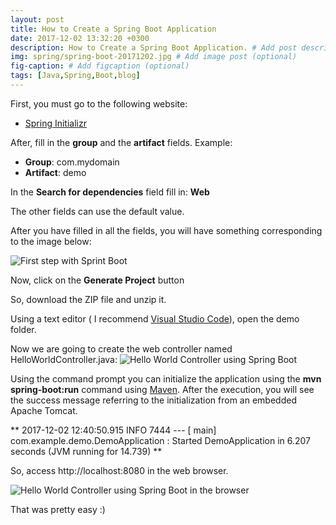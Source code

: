 ```yaml
---
layout: post
title: How to Create a Spring Boot Application
date: 2017-12-02 13:32:20 +0300
description: How to Create a Spring Boot Application. # Add post description (optional)
img: spring/spring-boot-20171202.jpg # Add image post (optional)
fig-caption: # Add figcaption (optional)
tags: [Java,Spring,Boot,blog]
---
```


First, you must go to the following website:
 * [Spring Initializr](https://start.spring.io/)
 
After, fill in the **group** and the **artifact** fields. Example:
 - **Group**: com.mydomain
 - **Artifact**: demo

In the **Search for dependencies** field fill in: **Web**

The other fields can use the default value. 

After you have filled in all the fields, you will have something corresponding to the image below:

![First step with Sprint Boot]({{site.baseurl}}/java/first-steps-springboot/start-spring-io.png)

Now, click on the **Generate Project** button

So, download the ZIP file and unzip it.

Using a text editor ( I recommend [Visual Studio Code](https://code.visualstudio.com/)), open the demo folder.

Now we are going to create the web controller named HelloWorldController.java:
![Hello World Controller using Spring Boot]({{site.baseurl}}/java/first-steps-springboot/hello-world-controller-java.png)

Using the command prompt you can initialize the application using the **mvn spring-boot:run** command using [Maven](https://maven.apache.org).
After the execution, you will see the success message referring to the initialization from an embedded Apache Tomcat.

** 2017-12-02 12:40:50.915  INFO 7444 --- [           main] com.example.demo.DemoApplication         : Started DemoApplication in 6.207 seconds (JVM running for
 14.739) **

So, access http://localhost:8080 in the web browser.

![Hello World Controller using Spring Boot in the browser]({{site.baseurl}}/java/first-steps-springboot/hello-world-browser-access.png)

That was pretty easy :)
